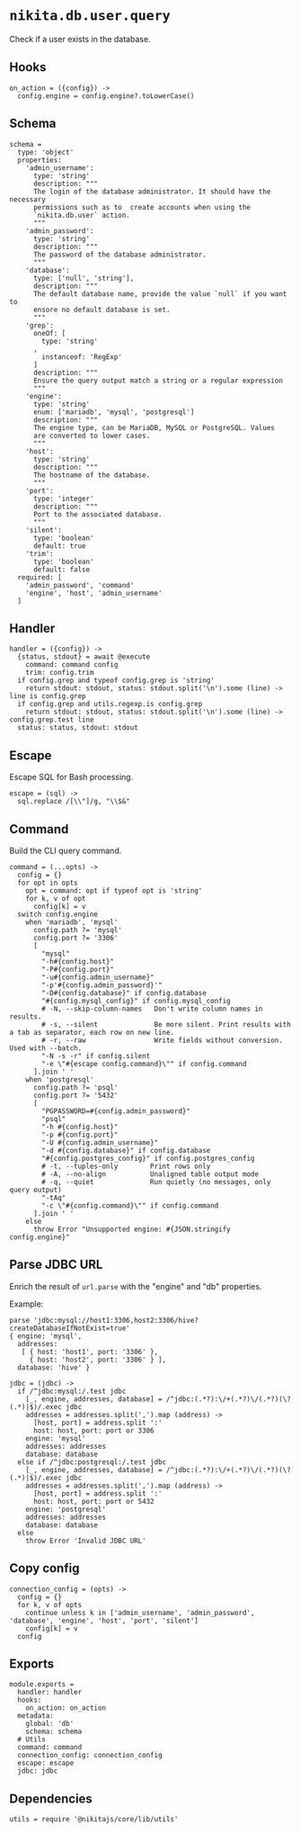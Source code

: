 
# `nikita.db.user.query`

Check if a user exists in the database. 

## Hooks

    on_action = ({config}) ->
      config.engine = config.engine?.toLowerCase()

## Schema

    schema =
      type: 'object'
      properties:
        'admin_username':
          type: 'string'
          description: """
          The login of the database administrator. It should have the necessary
          permissions such as to  create accounts when using the
          `nikita.db.user` action.
          """
        'admin_password':
          type: 'string'
          description: """
          The password of the database administrator.
          """
        'database':
          type: ['null', 'string'],
          description: """
          The default database name, provide the value `null` if you want to
          ensore no default database is set.
          """
        'grep':
          oneOf: [
            type: 'string'
          ,
            instanceof: 'RegExp'
          ]
          description: """
          Ensure the query output match a string or a regular expression
          """
        'engine':
          type: 'string'
          enum: ['mariadb', 'mysql', 'postgresql']
          description: """
          The engine type, can be MariaDB, MySQL or PostgreSQL. Values
          are converted to lower cases.
          """
        'host':
          type: 'string'
          description: """
          The hostname of the database.
          """
        'port':
          type: 'integer'
          description: """
          Port to the associated database.
          """
        'silent':
          type: 'boolean'
          default: true
        'trim':
          type: 'boolean'
          default: false
      required: [
        'admin_password', 'command'
        'engine', 'host', 'admin_username'
      ]

## Handler

    handler = ({config}) ->
      {status, stdout} = await @execute
        command: command config
        trim: config.trim
      if config.grep and typeof config.grep is 'string'
        return stdout: stdout, status: stdout.split('\n').some (line) -> line is config.grep
      if config.grep and utils.regexp.is config.grep
        return stdout: stdout, status: stdout.split('\n').some (line) -> config.grep.test line
      status: status, stdout: stdout
        
## Escape

Escape SQL for Bash processing.

    escape = (sql) ->
      sql.replace /[\\"]/g, "\\$&"

## Command

Build the CLI query command.

    command = (...opts) ->
      config = {}
      for opt in opts
        opt = command: opt if typeof opt is 'string'
        for k, v of opt
          config[k] = v
      switch config.engine
        when 'mariadb', 'mysql'
          config.path ?= 'mysql'
          config.port ?= '3306'
          [
            "mysql"
            "-h#{config.host}"
            "-P#{config.port}"
            "-u#{config.admin_username}"
            "-p'#{config.admin_password}'"
            "-D#{config.database}" if config.database
            "#{config.mysql_config}" if config.mysql_config
            # -N, --skip-column-names   Don't write column names in results.
            # -s, --silent              Be more silent. Print results with a tab as separator, each row on new line.
            # -r, --raw                 Write fields without conversion. Used with --batch.
            "-N -s -r" if config.silent
            "-e \"#{escape config.command}\"" if config.command
          ].join ' '
        when 'postgresql'
          config.path ?= 'psql'
          config.port ?= '5432'
          [
            "PGPASSWORD=#{config.admin_password}"
            "psql"
            "-h #{config.host}"
            "-p #{config.port}"
            "-U #{config.admin_username}"
            "-d #{config.database}" if config.database
            "#{config.postgres_config}" if config.postgres_config
            # -t, --tuples-only        Print rows only
            # -A, --no-align           Unaligned table output mode
            # -q, --quiet              Run quietly (no messages, only query output)
            "-tAq"
            "-c \"#{config.command}\"" if config.command
          ].join ' '
        else
          throw Error "Unsupported engine: #{JSON.stringify config.engine}"
          
## Parse JDBC URL

Enrich the result of `url.parse` with the "engine" and "db" properties.

Example:

```
parse 'jdbc:mysql://host1:3306,host2:3306/hive?createDatabaseIfNotExist=true'
{ engine: 'mysql',
  addresses:
   [ { host: 'host1', port: '3306' },
     { host: 'host2', port: '3306' } ],
  database: 'hive' }
```

    jdbc = (jdbc) ->
      if /^jdbc:mysql:/.test jdbc
        [_, engine, addresses, database] = /^jdbc:(.*?):\/+(.*?)\/(.*?)(\?(.*)|$)/.exec jdbc
        addresses = addresses.split(',').map (address) ->
          [host, port] = address.split ':'
          host: host, port: port or 3306
        engine: 'mysql'
        addresses: addresses
        database: database
      else if /^jdbc:postgresql:/.test jdbc
        [_, engine, addresses, database] = /^jdbc:(.*?):\/+(.*?)\/(.*?)(\?(.*)|$)/.exec jdbc
        addresses = addresses.split(',').map (address) ->
          [host, port] = address.split ':'
          host: host, port: port or 5432
        engine: 'postgresql'
        addresses: addresses
        database: database
      else
        throw Error 'Invalid JDBC URL'

## Copy config

    connection_config = (opts) ->
      config = {}
      for k, v of opts
        continue unless k in ['admin_username', 'admin_password', 'database', 'engine', 'host', 'port', 'silent']
        config[k] = v
      config

## Exports

    module.exports =
      handler: handler
      hooks:
        on_action: on_action
      metadata:
        global: 'db'
        schema: schema
      # Utils
      command: command
      connection_config: connection_config
      escape: escape
      jdbc: jdbc

## Dependencies

    utils = require '@nikitajs/core/lib/utils'
